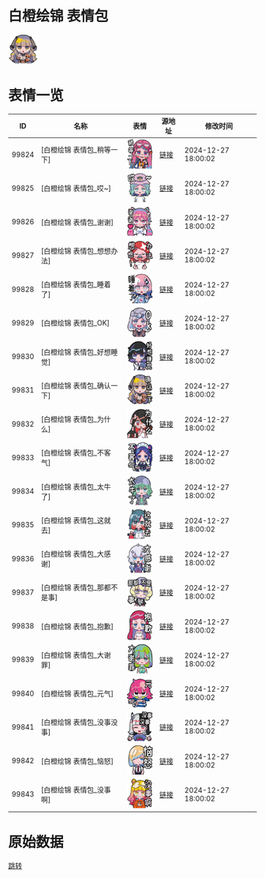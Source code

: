 # 白橙绘锦 表情包

<img src="./cover.png" height="60" alt="cover" />

# 表情一览

|ID|名称|表情|源地址|修改时间|
|----|----|----|----|----|
|99824|[白橙绘锦 表情包_稍等一下]|<img src="./pic/099824_%5B白橙绘锦 表情包_稍等一下%5D.png" height="60" alt="稍等一下"/>|[链接](https://i0.hdslb.com/bfs/garb/cacf1834e804db4278a17cfcf903518054b70eb3.png)|2024-12-27 18:00:02|
|99825|[白橙绘锦 表情包_哎~]|<img src="./pic/099825_%5B白橙绘锦 表情包_哎~%5D.png" height="60" alt="哎~"/>|[链接](https://i0.hdslb.com/bfs/garb/7054966ec71811e69409eb11a77de7e88543fb98.png)|2024-12-27 18:00:02|
|99826|[白橙绘锦 表情包_谢谢]|<img src="./pic/099826_%5B白橙绘锦 表情包_谢谢%5D.png" height="60" alt="谢谢"/>|[链接](https://i0.hdslb.com/bfs/garb/d4288923f17c91ee64e3084f5d4c55a0c3b5a079.png)|2024-12-27 18:00:02|
|99827|[白橙绘锦 表情包_想想办法]|<img src="./pic/099827_%5B白橙绘锦 表情包_想想办法%5D.png" height="60" alt="想想办法"/>|[链接](https://i0.hdslb.com/bfs/garb/d4fabc8cb6099794a8f207a55629c556371a7121.png)|2024-12-27 18:00:02|
|99828|[白橙绘锦 表情包_睡着了]|<img src="./pic/099828_%5B白橙绘锦 表情包_睡着了%5D.png" height="60" alt="睡着了"/>|[链接](https://i0.hdslb.com/bfs/garb/3c756553e327592f0e78e4618b023e839e18dc46.png)|2024-12-27 18:00:02|
|99829|[白橙绘锦 表情包_OK]|<img src="./pic/099829_%5B白橙绘锦 表情包_OK%5D.png" height="60" alt="OK"/>|[链接](https://i0.hdslb.com/bfs/garb/cd91a09bca044f68977869377f7d88a2c2613eda.png)|2024-12-27 18:00:02|
|99830|[白橙绘锦 表情包_好想睡觉]|<img src="./pic/099830_%5B白橙绘锦 表情包_好想睡觉%5D.png" height="60" alt="好想睡觉"/>|[链接](https://i0.hdslb.com/bfs/garb/bbca35a5c4149bc192c6b269d135461c6ba5fbe4.png)|2024-12-27 18:00:02|
|99831|[白橙绘锦 表情包_确认一下]|<img src="./pic/099831_%5B白橙绘锦 表情包_确认一下%5D.png" height="60" alt="确认一下"/>|[链接](https://i0.hdslb.com/bfs/garb/2b82873b050297077ba9d68420fc2a5d19a7dbd3.png)|2024-12-27 18:00:02|
|99832|[白橙绘锦 表情包_为什么]|<img src="./pic/099832_%5B白橙绘锦 表情包_为什么%5D.png" height="60" alt="为什么"/>|[链接](https://i0.hdslb.com/bfs/garb/95c6ea14aa30589afe8f77e4482f19b4612cc69a.png)|2024-12-27 18:00:02|
|99833|[白橙绘锦 表情包_不客气]|<img src="./pic/099833_%5B白橙绘锦 表情包_不客气%5D.png" height="60" alt="不客气"/>|[链接](https://i0.hdslb.com/bfs/garb/4c799de5f021c50b06b427c1d7ed02129a8b9bda.png)|2024-12-27 18:00:02|
|99834|[白橙绘锦 表情包_太牛了]|<img src="./pic/099834_%5B白橙绘锦 表情包_太牛了%5D.png" height="60" alt="太牛了"/>|[链接](https://i0.hdslb.com/bfs/garb/1952f56b08d45a233610587a0826f040f5e51d0c.png)|2024-12-27 18:00:02|
|99835|[白橙绘锦 表情包_这就去]|<img src="./pic/099835_%5B白橙绘锦 表情包_这就去%5D.png" height="60" alt="这就去"/>|[链接](https://i0.hdslb.com/bfs/garb/61ffdef081fa59f34fb7dabb6b8c80bf1101d8ff.png)|2024-12-27 18:00:02|
|99836|[白橙绘锦 表情包_大感谢]|<img src="./pic/099836_%5B白橙绘锦 表情包_大感谢%5D.png" height="60" alt="大感谢"/>|[链接](https://i0.hdslb.com/bfs/garb/696b113e0cefc7fca7e6eccc5d9dbd34ff649a86.png)|2024-12-27 18:00:02|
|99837|[白橙绘锦 表情包_那都不是事]|<img src="./pic/099837_%5B白橙绘锦 表情包_那都不是事%5D.png" height="60" alt="那都不是事"/>|[链接](https://i0.hdslb.com/bfs/garb/3878d1c7202e1ab51ebd6719d6cd8388c75590ac.png)|2024-12-27 18:00:02|
|99838|[白橙绘锦 表情包_抱歉]|<img src="./pic/099838_%5B白橙绘锦 表情包_抱歉%5D.png" height="60" alt="抱歉"/>|[链接](https://i0.hdslb.com/bfs/garb/d6d4fa7be7ccf315acaa7c5aae99e079f3cdac88.png)|2024-12-27 18:00:02|
|99839|[白橙绘锦 表情包_大谢罪]|<img src="./pic/099839_%5B白橙绘锦 表情包_大谢罪%5D.png" height="60" alt="大谢罪"/>|[链接](https://i0.hdslb.com/bfs/garb/4ff18daacb5af4598e163df8cfbe6bca691a6824.png)|2024-12-27 18:00:02|
|99840|[白橙绘锦 表情包_元气]|<img src="./pic/099840_%5B白橙绘锦 表情包_元气%5D.png" height="60" alt="元气"/>|[链接](https://i0.hdslb.com/bfs/garb/1162bd09404a8cc602e57cc578e74585d7c3bbeb.png)|2024-12-27 18:00:02|
|99841|[白橙绘锦 表情包_没事没事]|<img src="./pic/099841_%5B白橙绘锦 表情包_没事没事%5D.png" height="60" alt="没事没事"/>|[链接](https://i0.hdslb.com/bfs/garb/32cf8ff7aebb66f561b6b6d0a4c5d9ff4428d007.png)|2024-12-27 18:00:02|
|99842|[白橙绘锦 表情包_恼怒]|<img src="./pic/099842_%5B白橙绘锦 表情包_恼怒%5D.png" height="60" alt="恼怒"/>|[链接](https://i0.hdslb.com/bfs/garb/559e50315d534fdf3d4932ad18401842819ee11e.png)|2024-12-27 18:00:02|
|99843|[白橙绘锦 表情包_没事啊]|<img src="./pic/099843_%5B白橙绘锦 表情包_没事啊%5D.png" height="60" alt="没事啊"/>|[链接](https://i0.hdslb.com/bfs/garb/e523e2a43f2168acb3b8bd058af9066be45c6a8b.png)|2024-12-27 18:00:02|

# 原始数据

[跳转](./raw.json)

